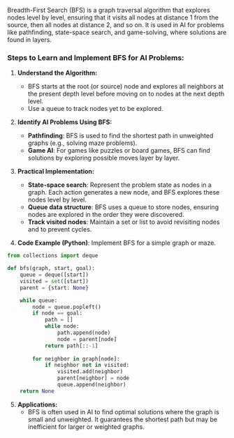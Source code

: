 Breadth-First Search (BFS) is a graph traversal algorithm that explores nodes level by level, ensuring that it visits all nodes at distance 1 from the source, then all nodes at distance 2, and so on. It is used in AI for problems like pathfinding, state-space search, and game-solving, where solutions are found in layers.

### Steps to Learn and Implement BFS for AI Problems:
1. **Understand the Algorithm:**
   - BFS starts at the root (or source) node and explores all neighbors at the present depth level before moving on to nodes at the next depth level.
   - Use a queue to track nodes yet to be explored.

2. **Identify AI Problems Using BFS:**
   - **Pathfinding**: BFS is used to find the shortest path in unweighted graphs (e.g., solving maze problems).
   - **Game AI**: For games like puzzles or board games, BFS can find solutions by exploring possible moves layer by layer.

3. **Practical Implementation:**
   - **State-space search**: Represent the problem state as nodes in a graph. Each action generates a new node, and BFS explores these nodes level by level.
   - **Queue data structure**: BFS uses a queue to store nodes, ensuring nodes are explored in the order they were discovered.
   - **Track visited nodes**: Maintain a set or list to avoid revisiting nodes and to prevent cycles.

4. **Code Example (Python)**: Implement BFS for a simple graph or maze.

```python
from collections import deque

def bfs(graph, start, goal):
    queue = deque([start])
    visited = set([start])
    parent = {start: None}

    while queue:
        node = queue.popleft()
        if node == goal:
            path = []
            while node:
                path.append(node)
                node = parent[node]
            return path[::-1]
        
        for neighbor in graph[node]:
            if neighbor not in visited:
                visited.add(neighbor)
                parent[neighbor] = node
                queue.append(neighbor)
    return None
```

5. **Applications:**
   - BFS is often used in AI to find optimal solutions where the graph is small and unweighted. It guarantees the shortest path but may be inefficient for larger or weighted graphs.
